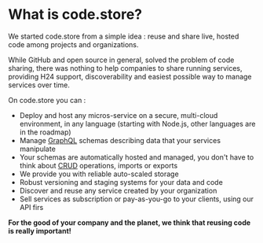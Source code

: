 # What is code.store?

We started code.store from a simple idea : reuse and share live, hosted code among projects and organizations. 

While GitHub and open source in general, solved the problem of code sharing, there was nothing to help companies to share running services, providing H24 support, discoverability and easiest possible way to manage services over time.

On code.store you can : 

* Deploy and host any micros-service on a secure, multi-cloud environment, in any language \(starting with Node.js, other languages are in the roadmap\)
* Manage [GraphQL](https://graphql.org/) schemas describing data that your services manipulate
* Your schemas are automatically hosted and managed, you don't have to think about [CRUD](https://en.wikipedia.org/wiki/Create,_read,_update_and_delete) operations, imports or exports
* We provide you with reliable auto-scaled storage
* Robust versioning and staging systems for your data and code
* Discover and reuse any service created by your organization
* Sell services as subscription or pay-as-you-go to your clients, using our API firs

**For the good of your company and the planet, we think that reusing code is really important!**

